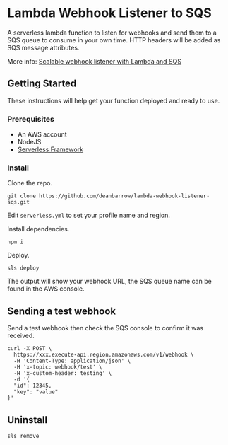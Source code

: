 # Lambda Webhook Listener to SQS

A serverless lambda function to listen for webhooks and send them to a SQS queue to consume in your own time. HTTP headers will be added as SQS message attributes.

More info: [Scalable webhook listener with Lambda and SQS](https://www.viadog.com/lambda-webhook-listener-sqs)

## Getting Started

These instructions will help get your function deployed and ready to use.

### Prerequisites

- An AWS account
- NodeJS
- [Serverless Framework](https://www.serverless.com/framework/docs/)

### Install

Clone the repo.

```
git clone https://github.com/deanbarrow/lambda-webhook-listener-sqs.git
```

Edit `serverless.yml` to set your profile name and region.

Install dependencies.

```
npm i
```

Deploy.
```
sls deploy
```

The output will show your webhook URL, the SQS queue name can be found in the AWS console.

## Sending a test webhook

Send a test webhook then check the SQS console to confirm it was received.

```
curl -X POST \
  https://xxx.execute-api.region.amazonaws.com/v1/webhook \
  -H 'Content-Type: application/json' \
  -H 'x-topic: webhook/test' \
  -H 'x-custom-header: testing' \
  -d '{
  "id": 12345,
  "key": "value"
}'
```

## Uninstall
```
sls remove
```